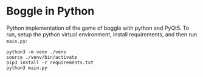# Boggle in Python

Python implementation of the game of boggle with python and PyQt5. To run, setup the python virtual environment, install
requirements, and then run `main.py`:

```commandline
python3 -m venv ./venv
source ./venv/bin/activate
pip3 install -r requirements.txt
python3 main.py
```